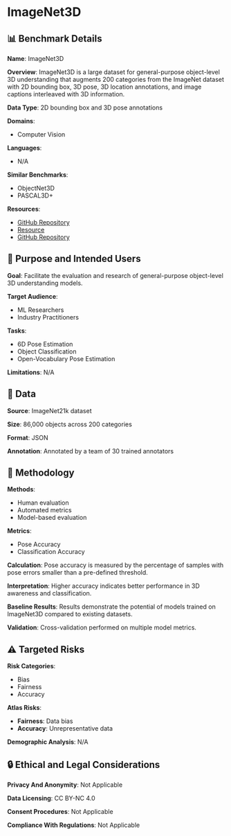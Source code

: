 # ImageNet3D

## 📊 Benchmark Details

**Name**: ImageNet3D

**Overview**: ImageNet3D is a large dataset for general-purpose object-level 3D understanding that augments 200 categories from the ImageNet dataset with 2D bounding box, 3D pose, 3D location annotations, and image captions interleaved with 3D information.

**Data Type**: 2D bounding box and 3D pose annotations

**Domains**:
- Computer Vision

**Languages**:
- N/A

**Similar Benchmarks**:
- ObjectNet3D
- PASCAL3D+

**Resources**:
- [GitHub Repository](https://github.com/user/repo)
- [Resource](https://huggingface.co/datasets/name)
- [GitHub Repository](https://github.com/user/repo)

## 🎯 Purpose and Intended Users

**Goal**: Facilitate the evaluation and research of general-purpose object-level 3D understanding models.

**Target Audience**:
- ML Researchers
- Industry Practitioners

**Tasks**:
- 6D Pose Estimation
- Object Classification
- Open-Vocabulary Pose Estimation

**Limitations**: N/A

## 💾 Data

**Source**: ImageNet21k dataset

**Size**: 86,000 objects across 200 categories

**Format**: JSON

**Annotation**: Annotated by a team of 30 trained annotators

## 🔬 Methodology

**Methods**:
- Human evaluation
- Automated metrics
- Model-based evaluation

**Metrics**:
- Pose Accuracy
- Classification Accuracy

**Calculation**: Pose accuracy is measured by the percentage of samples with pose errors smaller than a pre-defined threshold.

**Interpretation**: Higher accuracy indicates better performance in 3D awareness and classification.

**Baseline Results**: Results demonstrate the potential of models trained on ImageNet3D compared to existing datasets.

**Validation**: Cross-validation performed on multiple model metrics.

## ⚠️ Targeted Risks

**Risk Categories**:
- Bias
- Fairness
- Accuracy

**Atlas Risks**:
- **Fairness**: Data bias
- **Accuracy**: Unrepresentative data

**Demographic Analysis**: N/A

## 🔒 Ethical and Legal Considerations

**Privacy And Anonymity**: Not Applicable

**Data Licensing**: CC BY-NC 4.0

**Consent Procedures**: Not Applicable

**Compliance With Regulations**: Not Applicable
